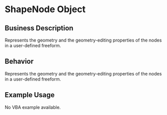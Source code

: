 # ShapeNode Object

## Business Description
Represents the geometry and the geometry-editing properties of the nodes in a user-defined freeform.

## Behavior
Represents the geometry and the geometry-editing properties of the nodes in a user-defined freeform.

## Example Usage
No VBA example available.